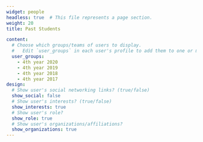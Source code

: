```yaml
---
widget: people
headless: true  # This file represents a page section.
weight: 20
title: Past Students

content:
  # Choose which groups/teams of users to display.
  #   Edit `user_groups` in each user's profile to add them to one or more of these groups.
  user_groups:
    - 4th year 2020
    - 4th year 2019
    - 4th year 2018
    - 4th year 2017
design:
  # Show user's social networking links? (true/false)
  show_social: false
  # Show user's interests? (true/false)
  show_interests: true
  # Show user's role?
  show_role: true
  # Show user's organizations/affiliations?
  show_organizations: true
---
```

